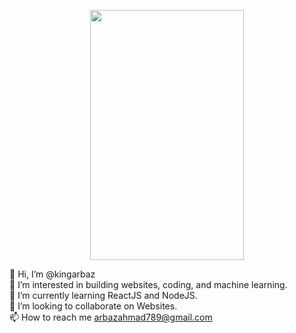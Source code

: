 
<p align="center">
  <img src="https://miro.medium.com/max/1400/0*C-cPP9D2MIyeexAT.gif" width="70%" height="400">
</p>
<p>
  👋 Hi, I’m @kingarbaz<br>
  👀 I’m interested in building websites, coding, and machine learning.<br>
  🌱 I’m currently learning ReactJS and NodeJS.<br>
  💞️ I’m looking to collaborate on Websites.<br>
  📫 How to reach me <a href = "mailto: arbazahmad789@gmail.com">arbazahmad789@gmail.com</a><br>
</p>
<!---
kingarbaz/kingarbaz is a ✨ special ✨ repository because its `README.md` (this file) appears on your GitHub profile.
You can click the Preview link to take a look at your changes.
--->


